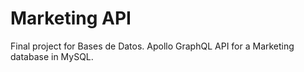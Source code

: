 # Marketing API

Final project for Bases de Datos. Apollo GraphQL API for a Marketing database in MySQL. 
